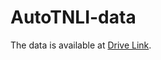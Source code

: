 # AutoTNLI-data

The data is available at [Drive Link](https://drive.google.com/drive/folders/1xzgkvg6_7US8sJlROe7jaEfIT1QCuT92?usp=sharing).
